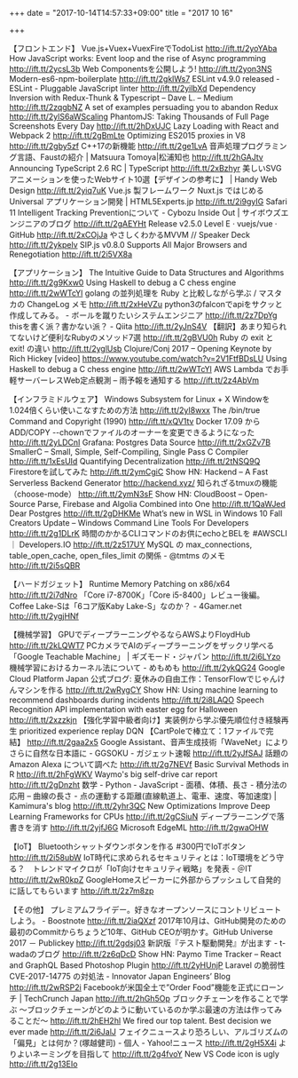 +++
date = "2017-10-14T14:57:33+09:00"
title = "2017 10 16"

+++

【フロントエンド】
Vue.js+Vuex+VuexFireでTodoList http://ift.tt/2yoYAba
How JavaScript works: Event loop and the rise of Async programming http://ift.tt/2ycsL3b
Web Componentsを公開しよう! http://ift.tt/2yon3NS
Modern-es6-npm-boilerplate http://ift.tt/2gklWs7
ESLint v4.9.0 released - ESLint - Pluggable JavaScript linter http://ift.tt/2yilbXd
Dependency Inversion with Redux-Thunk & Typescript – Dave L. – Medium http://ift.tt/2zqgbNZ
A set of examples persuading you to abandon Redux http://ift.tt/2ylS6aWScaling PhantomJS: Taking Thousands of Full Page Screenshots Every Day http://ift.tt/2hDxUJC
Lazy Loading with React and Webpack 2 http://ift.tt/2gBmLte
Optimizing ES2015 proxies in V8 http://ift.tt/2gby5zf
C++17の新機能 http://ift.tt/2ge1LvA
音声処理プログラミング言語、Faustの紹介 | Matsuura Tomoya|松浦知也 http://ift.tt/2hGAJtv
Announcing TypeScript 2.6 RC | TypeScript http://ift.tt/2xBzhyr
美しいSVGアニメーションを使ったWebサイト10選【デザインの参考に】 | Handy Web Design http://ift.tt/2yiq7uK
Vue.js 製フレームワーク Nuxt.js ではじめる Universal アプリケーション開発 | HTML5Experts.jp http://ift.tt/2i9gyIG
Safari 11 Intelligent Tracking Preventionについて - Cybozu Inside Out | サイボウズエンジニアのブログ http://ift.tt/2gAEYHt
Release v2.5.0 Level E · vuejs/vue · GitHub http://ift.tt/2xCOjJa
やさしくわかるMVVM // Speaker Deck http://ift.tt/2ykpelv
SIP.js v0.8.0 Supports All Major Browsers and Renegotiation http://ift.tt/2i5VX8a

【アプリケーション】
The Intuitive Guide to Data Structures and Algorithms http://ift.tt/2g9Kxw0
Using Haskell to debug a C chess engine http://ift.tt/2wWTcYl
golang の並列処理を Ruby と比較しながら学ぶ / マスタカの ChangeLog メモ http://ift.tt/2xHeVZu
python3のfalconでapiをサクッと作成してみる。 - ボールを蹴りたいシステムエンジニア http://ift.tt/2z7DpYg
thisを書く派？書かない派？ - Qiita http://ift.tt/2yJnS4V
【翻訳】あまり知られてないけど便利なRubyのメソッド7選 http://ift.tt/2gBVU0h
Ruby の exit と exit! の違い http://ift.tt/2yglUsb
Clojure/Conj 2017 – Opening Keynote by Rich Hickey [video] https://www.youtube.com/watch?v=2V1FtfBDsLU
Using Haskell to debug a C chess engine http://ift.tt/2wWTcYl
AWS Lambda でお手軽サーバーレスWeb定点観測 – 雨予報を通知する http://ift.tt/2z4AbVm

【インフラミドルウェア】
Windows Subsystem for Linux + X Windowを1.024倍くらい使いこなすための方法 http://ift.tt/2yI8wxx
The /bin/true Command and Copyright (1990) http://ift.tt/xQV1tv
Docker 17.09 からADD/COPY --chownでファイルのオーナーを変更できるようになった http://ift.tt/2yLDCnI
Grafana: Postgres Data Source http://ift.tt/2xGZv7B
SmallerC – Small, Simple, Self-Compiling, Single Pass C Compiler http://ift.tt/1xEsUId
Quantifying Decentralization http://ift.tt/2tNSQ9Q
Firestoreを試してみた http://ift.tt/2ymCgiC
Show HN: Hackend – A Fast Serverless Backend Generator http://hackend.xyz/
知られざるtmuxの機能（choose-mode） http://ift.tt/2ymN3sF
Show HN: CloudBoost – Open-Source Parse, Firebase and Algolia Combined into One http://ift.tt/1QaWJed
Dear Postgres http://ift.tt/2gDHKMe
What’s new in WSL in Windows 10 Fall Creators Update – Windows Command Line Tools For Developers http://ift.tt/2g1DLrK
時間のかかるCLIコマンドのお供にechoとBELを #AWSCLI ｜ Developers.IO http://ift.tt/2z517UY
MySQL の max_connections, table_open_cache, open_files_limit の関係 - @tmtms のメモ http://ift.tt/2i5sQBR

【ハードガジェット】
Runtime Memory Patching on x86/x64 http://ift.tt/2i7dNro
「Core i7-8700K」「Core i5-8400」レビュー後編。Coffee Lake-Sは「6コア版Kaby Lake-S」なのか？ - 4Gamer.net http://ift.tt/2ygjHNf

【機械学習】
GPUでディープラーニングやるならAWSよりFloydHub http://ift.tt/2kLQWT7
PCカメラでAIのディープラーニングをザックリ学べる「Google Teachable Machine」 | ギズモード・ジャパン http://ift.tt/2i6LYzo
機械学習におけるカーネル法について - めもめも http://ift.tt/2ykQG24
Google Cloud Platform Japan 公式ブログ: 夏休みの自由工作：TensorFlowでじゃんけんマシンを作る http://ift.tt/2wRygCY
Show HN: Using machine learning to recommend dashboards during incidents http://ift.tt/2i8LAQO
Speech Recognition API implementation with easter egg for Halloween http://ift.tt/2xzzkjn
【強化学習中級者向け】実装例から学ぶ優先順位付き経験再生 prioritized experience replay DQN 【CartPoleで棒立て：1ファイルで完結】 http://ift.tt/2gaa2x5
Google Assistant、音声生成技術「WaveNet」によりさらに自然な日本語に - GGSOKU - ガジェット速報 http://ift.tt/2yJfSAJ
話題のAmazon Alexa について調べた http://ift.tt/2g7NEVf
Basic Survival Methods in R http://ift.tt/2hFgWKV
Waymo's big self-drive car report http://ift.tt/2gDnzht
数学 - Python - JavaScript - 面積、体積、長さ - 積分法の応用 – 曲線の長さ - 点の運動する距離(直線軌道上、電車、速度、等加速度) | Kamimura's blog http://ift.tt/2yhr3QC
New Optimizations Improve Deep Learning Frameworks for CPUs http://ift.tt/2gCSiuN
ディープラーニングで落書きを消す http://ift.tt/2yjfJ6G
Microsoft EdgeML http://ift.tt/2gwaOHW

【IoT】
Bluetoothシャットダウンボタンを作る #300円でIoTボタン http://ift.tt/2i58ubW
IoT時代に求められるセキュリティとは：IoT環境をどう守る？　トレンドマイクロが「IoT向けセキュリティ戦略」を発表 - ＠IT http://ift.tt/2wR0kpZ
GoogleHomeスピーカーに外部からプッシュして自発的に話してもらいます http://ift.tt/2z7m8zp

【その他】
プレミアムフライデー。好きなオープンソースにコントリビュートしよう。 - Boostnote http://ift.tt/2iaQXzf
2017年10月は、GitHub開発のための最初のCommitからちょうど10年、GitHub CEOが明かす。GitHub Universe 2017 － Publickey http://ift.tt/2gdsj03
新訳版『テスト駆動開発』が出ます - t-wadaのブログ http://ift.tt/2z6qDcD
Show HN: Paymo Time Tracker – React and GraphQL Based Photoshop Plugin http://ift.tt/2yHUnjP
Laravel の脆弱性 CVE-2017-14775 の対処法 - Innovator Japan Engineers’ Blog http://ift.tt/2wRSP2i
Facebookが米国全土で”Order Food”機能を正式にローンチ | TechCrunch Japan http://ift.tt/2hGh5Op
ブロックチェーンを作ることで学ぶ 〜ブロックチェーンがどのように動いているのか学ぶ最速の方法は作ってみることだ〜 http://ift.tt/2hEH2hl
We fired our top talent. Best decision we ever made http://ift.tt/2i6JalJ
フェイクニュースより恐ろしい、アルゴリズムの「偏見」とは何か？(塚越健司) - 個人 - Yahoo!ニュース http://ift.tt/2gH5X4i
よりよいネーミングを目指して http://ift.tt/2g4fvoY
New VS Code icon is ugly http://ift.tt/2g13EIo